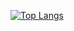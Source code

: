 [![Top Langs](https://github-readme-stats.vercel.app/api/top-langs/?username=philip-mannes-cardano&layout=donut)](https://github.com/anuraghazra/github-readme-stats)
